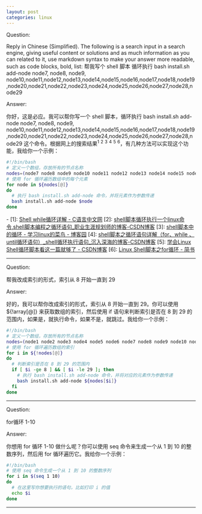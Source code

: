 ```yaml
---
layout: post
categories: linux
---
```

Question:

Reply in Chinese (Simplified).
The following is a search input in a search engine, giving useful content or solutions and as much information as you can related to it, use markdown syntax to make your answer more readable, such as code blocks, bold, list:
帮我写个 shell 脚本 循环执行 bash install.sh add-node node7, node8, node9, node10,node11,node12,node13,node14,node15,node16,node17,node18,node19,node20,node21,node22,node23,node24,node25,node26,node27,node28,node29

Answer:

你好，这是必应。我可以帮你写一个 shell 脚本，循环执行 bash install.sh add-node node7, node8, node9, node10,node11,node12,node13,node14,node15,node16,node17,node18,node19,node20,node21,node22,node23,node24,node25,node26,node27,node28,node29 这个命令。根据网上的搜索结果<sup>1</sup> <sup>2</sup> <sup>3</sup> <sup>4</sup> <sup>5</sup> <sup>6</sup>，有几种方法可以实现这个功能，我给你一个示例：

```bash
#!/bin/bash
# 定义一个数组，存放所有的节点名称
nodes=(node7 node8 node9 node10 node11 node12 node13 node14 node15 node16 node17 node18 node19 node20 node21 node22 node23 node24 node25 node26 node27 node28 node29)
# 使用 for 循环遍历数组中的每个元素
for node in ${nodes[@]}
do
  # 执行 bash install.sh add-node 命令，并将元素作为参数传递
  bash install.sh add-node $node
done
```

\-
\[1]: [Shell while循环详解 - C语言中文网](http://c.biancheng.net/view/1006.html)
\[2]: [shell脚本循环执行一个linux命令,shell脚本编程之循环语句_职业生涯规划师的博客-CSDN博客](https://blog.csdn.net/weixin_42512276/article/details/116545602)
\[3]: [shell脚本中的循环 - 学习linux的菜鸟 - 博客园](https://www.cnblogs.com/-173/p/7470608.html)
\[4]: [shell脚本之循环语句详解（for、while 、until循环语句）_shell循环执行语句_沉入深海的博客-CSDN博客](https://blog.csdn.net/weixin_44324367/article/details/111312156)
\[5]: [学会Linux Shell循环脚本看这一篇就够了 - CSDN博客](https://blog.csdn.net/bbvjx1314/article/details/103703203)
\[6]: [Linux Shell脚本之for循环 - 简书](https://www.jianshu.com/p/1d952872c120)

<hr/>

Question:

帮我改成索引的形式，索引从 8 开始一直到 29

Answer:

好的，我可以帮你改成索引的形式，索引从 8 开始一直到 29。你可以使用 ${!array[@]} 来获取数组的索引，然后使用 if 语句来判断索引是否在 8 到 29 的范围内，如果是，就执行命令，如果不是，就跳过。我给你一个示例：

```bash
#!/bin/bash
# 定义一个数组，存放所有的节点名称
nodes=(node1 node2 node3 node4 node5 node6 node7 node8 node9 node10 node11 node12 node13 node14 node15 node16 node17 node18 node19 node20 node21 node22 node23 node24 node25 node26 node27 node28 node29)
# 使用 for 循环遍历数组的索引
for i in ${!nodes[@]}
do
  # 判断索引是否在 8 到 29 的范围内
  if [ $i -ge 8 ] && [ $i -le 29 ]; then
    # 执行 bash install.sh add-node 命令，并将对应的元素作为参数传递
    bash install.sh add-node ${nodes[$i]}
  fi
done
```


<hr/>

Question:

for循环 1-10

Answer:

你想用 for 循环 1-10 做什么呢？你可以使用 seq 命令来生成一个从 1 到 10 的整数序列，然后用 for 循环遍历它。我给你一个示例：

```bash
#!/bin/bash
# 使用 seq 命令生成一个从 1 到 10 的整数序列
for i in $(seq 1 10)
do
  # 在这里写你想要执行的语句，比如打印 i 的值
  echo $i
done
```


<hr/>

